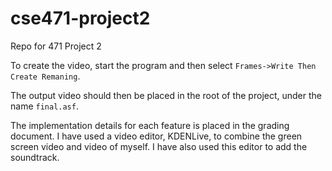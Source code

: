 # cse471-project2
Repo for 471 Project 2

To create the video, start the program and then select `Frames->Write Then Create Remaning`.

The output video should then be placed in the root of the project, under the name `final.asf`.

The implementation details for each feature is placed in the grading document.
I have used a video editor, KDENLive, to combine the green screen video and video of myself.
I have also used this editor to add the soundtrack.
